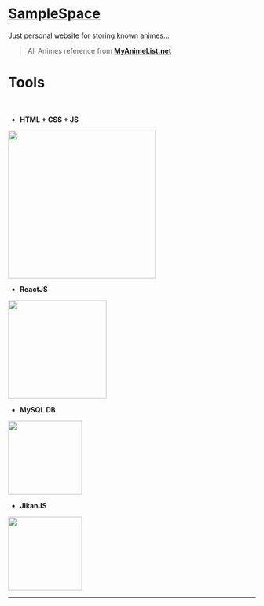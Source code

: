 # **[SampleSpace](https://naxocist.github.io/SampleSpace/)**
Just personal website for storing known animes...

> All Animes reference from **[MyAnimeList.net](https://www.myanimelist.net)**

# **Tools** 
<br/>

- **HTML + CSS + JS**

<img src="https://fiverr-res.cloudinary.com/images/q_auto,f_auto/gigs/152655711/original/909c3cab9b1ef397e8e8dac977b51ac3bb8d0d4e/build-your-responsive-website-using-html-css-js-and-php.png" width="300" />


- **ReactJS**

<img src="https://miro.medium.com/max/1400/0*IzgBBsyQfiV_xGIs.png" width="200" />

- **MySQL DB**

<img src="https://i2.wp.com/crackpur.com/wp-content/uploads/2020/06/MySQL-Crack.png?fit=300%2C300&ssl=1" width="150" />

- **JikanJS**

<img src="https://camo.githubusercontent.com/f40693d9a992a091b91c9e4cd948d2daa4c94a9087b6c4b001196e0e94ad6290/687474703a2f2f692e696d6775722e636f6d2f63746f4a334a702e706e67" width="150" /> 

<hr />
